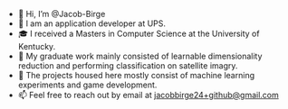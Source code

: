 - 👋 Hi, I’m @Jacob-Birge
- 💼 I am an application developer at UPS.
- 🎓 I received a Masters in Computer Science at the University of Kentucky.
- 🌱 My graduate work mainly consisted of learnable dimensionality reduction and performing classification on satellite imagry.
- 🎢 The projects housed here mostly consist of machine learning experiments and game development.
- 📫 Feel free to reach out by email at jacobbirge24+github@gmail.com

<!---
Jacob-Birge/Jacob-Birge is a ✨ special ✨ repository because its `README.md` (this file) appears on your GitHub profile.
You can click the Preview link to take a look at your changes.
--->
